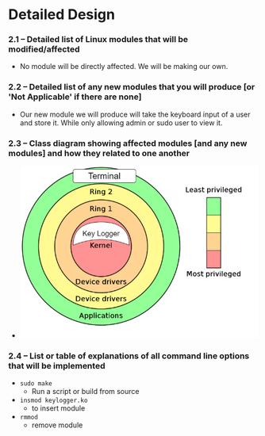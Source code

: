 # Detailed Design

### 2.1 – Detailed list of Linux modules that will be modified/affected

- No module will be directly affected. We will be making our own.

### 2.2 – Detailed list of any new modules that you will produce [or 'Not Applicable' if there are none]

- Our new module we will produce will take the keyboard input of a user and store it. While only allowing admin or sudo user to view it.

### 2.3 – Class diagram showing affected modules [and any new modules] and how they related to one another

- ![Diagram](./Images/diagram.png)

### 2.4 – List or table of explanations of all command line options that will be implemented

- `sudo make`
  - Run a script or build from source
- `insmod keylogger.ko`
  - to insert module
- `rmmod`
  - remove module
